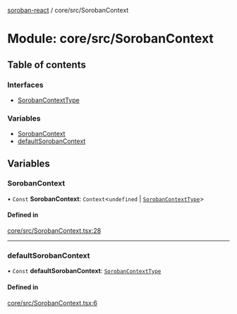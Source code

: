 [soroban-react](../README.md) / core/src/SorobanContext

# Module: core/src/SorobanContext

## Table of contents

### Interfaces

- [SorobanContextType](../interfaces/core_src_SorobanContext.SorobanContextType.md)

### Variables

- [SorobanContext](core_src_SorobanContext.md#sorobancontext)
- [defaultSorobanContext](core_src_SorobanContext.md#defaultsorobancontext)

## Variables

### SorobanContext

• `Const` **SorobanContext**: `Context`<`undefined` \| [`SorobanContextType`](../interfaces/core_src_SorobanContext.SorobanContextType.md)\>

#### Defined in

[core/src/SorobanContext.tsx:28](https://github.com/mauroepce/soroban-react/blob/486e5d4/packages/core/src/SorobanContext.tsx#L28)

___

### defaultSorobanContext

• `Const` **defaultSorobanContext**: [`SorobanContextType`](../interfaces/core_src_SorobanContext.SorobanContextType.md)

#### Defined in

[core/src/SorobanContext.tsx:6](https://github.com/mauroepce/soroban-react/blob/486e5d4/packages/core/src/SorobanContext.tsx#L6)
